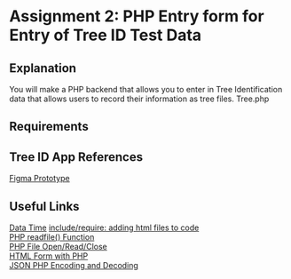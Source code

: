 # Assignment 2: PHP Entry form for Entry of Tree ID Test Data
## Explanation
You will make a PHP backend that allows you to enter in Tree Identification data that allows users to record their information as tree files. Tree.php 

## Requirements


## Tree ID App References
[Figma Prototype](https://www.figma.com/file/gPwEkRsEtEg7eiff4KCRYw/Six-Nations-Polytechnic-Tree-ID-App-%7C-Pre-Alpha-0.4.3?node-id=2%3A2227)

## Useful Links
[Data Time](https://www.w3schools.com/php/php_date.asp)
[include/require: adding html files to code](https://www.w3schools.com/php/php_includes.asp)  
[PHP readfile() Function](https://www.w3schools.com/php/php_file.asp)  
[PHP File Open/Read/Close](https://www.w3schools.com/php/php_file_open.asp)  
[HTML Form with PHP](https://www.w3schools.com/php/php_form_complete.asp)  
[JSON PHP Encoding and Decoding](https://www.w3schools.com/php/php_json.asp)  
[]()  
[]()  
[]()  
[]()  


